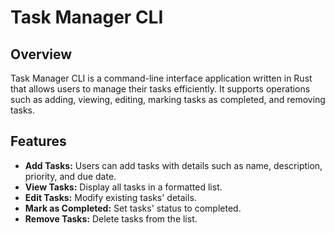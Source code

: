 # Task Manager CLI

## Overview
Task Manager CLI is a command-line interface application written in Rust that allows users to manage their tasks efficiently. It supports operations such as adding, viewing, editing, marking tasks as completed, and removing tasks.

## Features
- **Add Tasks:** Users can add tasks with details such as name, description, priority, and due date.
- **View Tasks:** Display all tasks in a formatted list.
- **Edit Tasks:** Modify existing tasks' details.
- **Mark as Completed:** Set tasks' status to completed.
- **Remove Tasks:** Delete tasks from the list.
